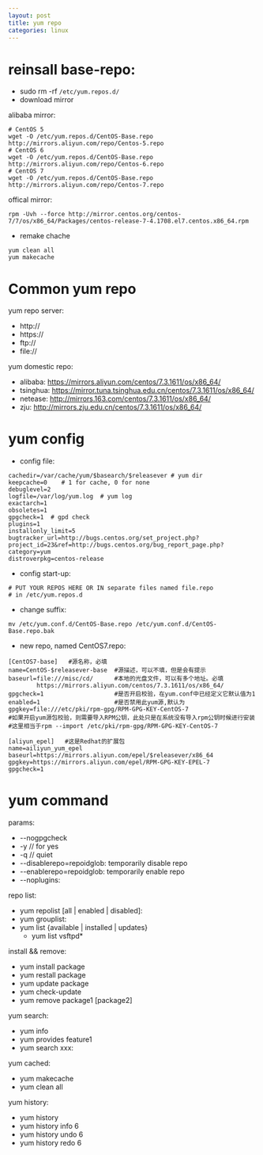 ```yaml
---
layout: post
title: yum repo
categories: linux
---
```


# reinsall base-repo:



+ sudo rm -rf `/etc/yum.repos.d/`
+ download mirror

alibaba mirror:  

```
# CentOS 5
wget -O /etc/yum.repos.d/CentOS-Base.repo http://mirrors.aliyun.com/repo/Centos-5.repo
# CentOS 6
wget -O /etc/yum.repos.d/CentOS-Base.repo http://mirrors.aliyun.com/repo/Centos-6.repo
# CentOS 7
wget -O /etc/yum.repos.d/CentOS-Base.repo http://mirrors.aliyun.com/repo/Centos-7.repo
```  
offical mirror:  

```
rpm -Uvh --force http://mirror.centos.org/centos-7/7/os/x86_64/Packages/centos-release-7-4.1708.el7.centos.x86_64.rpm
```  

+ remake chache

```
yum clean all
yum makecache
```



# Common yum repo  

yum repo server:  

+ http://
+ https://
+ ftp://
+ file:// 

yum domestic repo:  

+ alibaba: https://mirrors.aliyun.com/centos/7.3.1611/os/x86_64/
+ tsinghua: https://mirror.tuna.tsinghua.edu.cn/centos/7.3.1611/os/x86_64/
+ netease: http://mirrors.163.com/centos/7.3.1611/os/x86_64/
+ zju: http://mirrors.zju.edu.cn/centos/7.3.1611/os/x86_64/  

# yum config  

+ config file:  

```
cachedir=/var/cache/yum/$basearch/$releasever # yum dir
keepcache=0    # 1 for cache, 0 for none
debuglevel=2
logfile=/var/log/yum.log  # yum log
exactarch=1
obsoletes=1
gpgcheck=1  # gpd check
plugins=1
installonly_limit=5
bugtracker_url=http://bugs.centos.org/set_project.php?project_id=23&ref=http://bugs.centos.org/bug_report_page.php?category=yum
distroverpkg=centos-release
```
 
+ config start-up:  

```
# PUT YOUR REPOS HERE OR IN separate files named file.repo
# in /etc/yum.repos.d
```  

+ change suffix:  

```
mv /etc/yum.conf.d/CentOS-Base.repo /etc/yum.conf.d/CentOS-Base.repo.bak
```

+ new repo, named CentOS7.repo:

```
[CentOS7-base]   #源名称，必填
name=CentOS-$releasever-base  #源描述，可以不填，但是会有提示
baseurl=file:///misc/cd/      #本地的光盘文件，可以有多个地址。必填
        https://mirrors.aliyun.com/centos/7.3.1611/os/x86_64/
gpgcheck=1                    #是否开启校验，在yum.conf中已经定义它默认值为1
enabled=1                     #是否禁用此yum源,默认为
gpgkey=file:///etc/pki/rpm-gpg/RPM-GPG-KEY-CentOS-7
#如果开启yum源包校验，则需要导入RPM公钥，此处只是在系统没有导入rpm公钥时候进行安装
#这里相当于rpm --import /etc/pki/rpm-gpg/RPM-GPG-KEY-CentOS-7

[aliyun_epel]   #这是Redhat的扩展包
name=ailiyun_yum_epel
baseurl=https://mirrors.aliyun.com/epel/$releasever/x86_64
gpgkey=https://mirrors.aliyun.com/epel/RPM-GPG-KEY-EPEL-7
gpgcheck=1
```


# yum command

params:  
+ --nogpgcheck
+ -y // for yes
+ -q // quiet
+ --disablerepo=repoidglob: temporarily disable repo
+ --enablerepo=repoidglob: temporarily enable repo
+ --noplugins: 

repo list:  
+ yum repolist [all | enabled | disabled]: 
+ yum grouplist:
+ yum list {available | installed | updates} 
  + yum list vsftpd*
  
install && remove:  
+ yum install package
+ yum restall package
+ yum update package
+ yum check-update
+ yum remove package1 [package2]

yum search:  

+ yum info
+ yum provides feature1
+ yum search xxx: 

yum cached:  
+ yum makecache
+ yum clean all

yum history:  

+ yum history
+ yum history info 6
+ yum history undo 6
+ yum history redo 6



